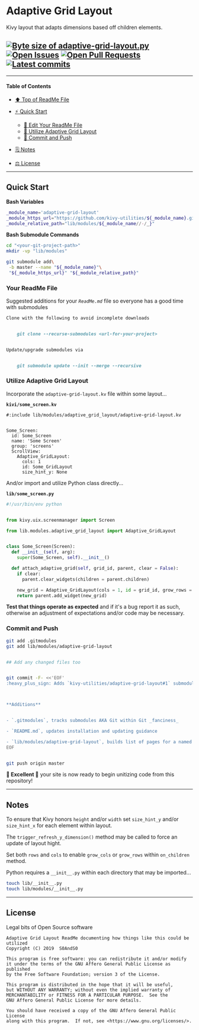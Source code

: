 # Adaptive Grid Layout
[heading__title]:
  #adaptive-grid-layout
  "&#x2B06; Top of ReadMe File"


Kivy layout that adapts dimensions based off children elements.


## [![Byte size of adaptive-grid-layout.py][badge__master__adaptive_grid_layout__source_code]][adaptive_grid_layout__master__source_code] [![Open Issues][badge__issues__adaptive_grid_layout]][issues__adaptive_grid_layout] [![Open Pull Requests][badge__pull_requests__adaptive_grid_layout]][pull_requests__adaptive_grid_layout] [![Latest commits][badge__commits__adaptive_grid_layout__master]][commits__adaptive_grid_layout__master]



------


#### Table of Contents


- [:arrow_up: Top of ReadMe File][heading__title]

- [:zap: Quick Start][heading__quick_start]

  - [:memo: Edit Your ReadMe File][heading__your_readme_file]
  - [:snake: Utilize Adaptive Grid Layout][heading__utilize]
  - [:floppy_disk: Commit and Push][heading__commit_and_push]

- [&#x1F5D2; Notes][heading__notes]

- [&#x2696; License][heading__license]


------



## Quick Start
[heading__quick_start]:
  #quick-start
  "&#9889; Perhaps as easy as one, 2.0,..."


**Bash Variables**


```Bash
_module_name='adaptive-grid-layout'
_module_https_url="https://github.com/kivy-utilities/${_module_name}.git"
_module_relative_path="lib/modules/${_module_name//-/_}"
```


**Bash Submodule Commands**


```Bash
cd "<your-git-project-path>"
mkdir -vp "lib/modules"

git submodule add\
 -b master --name "${_module_name}"\
 "${_module_https_url}" "${_module_relative_path}"
```


### Your ReadMe File
[heading__your_readme_file]:
  #your-readme-file
  "&#x1F578; Suggested additions for your ReadMe.md file so everyone has a good time with submodules"


Suggested additions for your _`ReadMe.md`_ file so everyone has a good time with submodules


```MarkDown
Clone with the following to avoid incomplete downloads


    git clone --recurse-submodules <url-for-your-project>


Update/upgrade submodules via


    git submodule update --init --merge --recursive
```


### Utilize Adaptive Grid Layout
[heading__utilize]:
  #utilize-adaptive-grid-layout
  "&#x1F40D; How to make use of this submodule within another project"


Incorporate the `adaptive-grid-layout.kv` file within some layout...


**`kivi/some_screen.kv`**


```Kivy
#:include lib/modules/adaptive_grid_layout/adaptive-grid-layout.kv


Some_Screen:
  id: Some_Screen
  name: 'Some Screen'
  group: 'screens'
  ScrollView:
    Adaptive_GridLayout:
      cols: 1
      id: Some_GridLayout
      size_hint_y: None
```


And/or import and utilize Python class directly...


**`lib/some_screen.py`**


```Python
#!/usr/bin/env python


from kivy.uix.screenmanager import Screen

from lib.modules.adaptive_grid_layout import Adaptive_GridLayout


class Some_Screen(Screen):
  def __init__(self, arg):
    super(Some_Screen, self).__init__()

  def attach_adaptive_grid(self, grid_id, parent, clear = False):
    if clear:
      parent.clear_widgets(children = parent.children)

    new_grid = Adaptive_GridLayout(cols = 1, id = grid_id, grow_rows = True, size_hint_y = None)
    return parent.add_widget(new_grid)
```


**Test that things operate as expected** and if it's a bug report it as such, otherwise an adjustment of expectations and/or code may be necessary.


### Commit and Push
[heading__commit_and_push]:
  #commit-and-push
  "&#x1F4BE; It may be just this easy..."


```Bash
git add .gitmodules
git add lib/modules/adaptive-grid-layout


## Add any changed files too


git commit -F- <<'EOF'
:heavy_plus_sign: Adds `kivy-utilities/adaptive-grid-layout#1` submodule



**Additions**


- `.gitmodules`, tracks submodules AKA Git within Git _fanciness_

- `README.md`, updates installation and updating guidance

- `lib/modules/adaptive-grid-layout`, builds list of pages for a named collection
EOF


git push origin master
```


**:tada: Excellent :tada:** your site is now ready to begin unitizing code from this repository!


___


## Notes
[heading__notes]:
  #notes
  "&#x1F5D2; Additional resources and things to keep in mind when developing"


To ensure that Kivy honors `height` and/or `width` set `size_hint_y` and/or `size_hint_x` for each element within layout.


The `trigger_refresh_y_dimension()` method may be called to force an update of layout hight.


Set both `rows` and `cols` to enable `grow_cols` or `grow_rows` within `on_children` method.


Python requires a `__init__.py` within each directory that may be imported...


```Bash
touch lib/__init__.py
touch lib/modules/__init__.py
```


___


## License
[heading__license]:
  #license
  "&#x2696; Legal bits of Open Source software"


Legal bits of Open Source software


```
Adaptive Grid Layout ReadMe documenting how things like this could be utilized
Copyright (C) 2019  S0AndS0

This program is free software: you can redistribute it and/or modify
it under the terms of the GNU Affero General Public License as published
by the Free Software Foundation; version 3 of the License.

This program is distributed in the hope that it will be useful,
but WITHOUT ANY WARRANTY; without even the implied warranty of
MERCHANTABILITY or FITNESS FOR A PARTICULAR PURPOSE.  See the
GNU Affero General Public License for more details.

You should have received a copy of the GNU Affero General Public License
along with this program.  If not, see <https://www.gnu.org/licenses/>.
```



[badge__commits__adaptive_grid_layout__master]:
  https://img.shields.io/github/last-commit/kivy-utilities/adaptive-grid-layout/master.svg

[commits__adaptive_grid_layout__master]:
  https://github.com/kivy-utilities/adaptive-grid-layout/commits/master
  "&#x1F4DD; History of changes on this branch"


[adaptive_grid_layout__community]:
  https://github.com/kivy-utilities/adaptive-grid-layout/community
  "&#x1F331; Dedicated to functioning code"


[badge__issues__adaptive_grid_layout]:
  https://img.shields.io/github/issues/kivy-utilities/adaptive-grid-layout.svg

[issues__adaptive_grid_layout]:
  https://github.com/kivy-utilities/adaptive-grid-layout/issues
  "&#x2622; Search for and _bump_ existing issues or open new issues for project maintainer to address."


[badge__pull_requests__adaptive_grid_layout]:
  https://img.shields.io/github/issues-pr/kivy-utilities/adaptive-grid-layout.svg

[pull_requests__adaptive_grid_layout]:
  https://github.com/kivy-utilities/adaptive-grid-layout/pulls
  "&#x1F3D7; Pull Request friendly, though please check the Community guidelines"


[badge__master__adaptive_grid_layout__source_code]:
  https://img.shields.io/github/size/kivy-utilities/adaptive-grid-layout/__init__.py.svg?label=__init__.py

[adaptive_grid_layout__master__source_code]:
  https://github.com/kivy-utilities/adaptive-grid-layout/blob/master/__init__.py
  "&#x2328; Project source code!"
